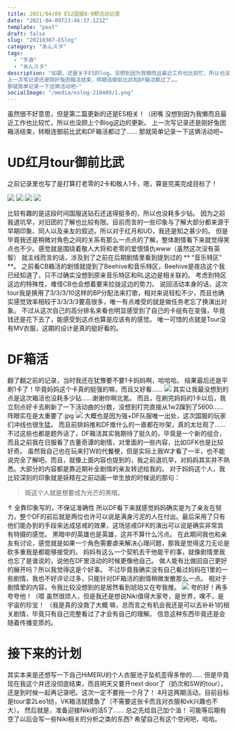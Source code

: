 ```yaml
---
title: 2021/04/09 ES2国服8-9期活动记录
date: "2021-04-09T23:46:37.121Z"
template: "post"
draft: false
slug: "20210307-ESlog"
category: "あんスタ"
tags:
  - "手游"
  - "あんスタ"
description: "如题，还是关于ES的log。没想到因为我懒而且最近工作也比较忙，所以也没顾上个Blog这边的更新。
上一次写记录还是刚好兔团箱活结束，转眼连御前比武和DF箱活都过了……
那就简单记录一下这俩活动吧~"
socialImage: "/media/eslog-210409/1.png"
---
```


虽然很不好意思，但是第二篇更新的还是ES相关！（闭嘴
没想到因为我懒而且最近工作也比较忙，所以也没顾上个Blog这边的更新。
上一次写记录还是刚好兔团箱活结束，转眼连御前比武和DF箱活都过了……
那就简单记录一下这俩活动吧~

# UD红月tour御前比武

之前记录里也写了是打算打老零的2卡和敬人1卡，嗯，算是完美完成目标了！

![](/media/eslog-210409/1.png)
![](/media/eslog-210409/2.png)
![](/media/eslog-210409/3.png)
![](/media/eslog-210409/4.png)

比较有趣的是这段时间国服送钻石还送得挺多的，所以也没耗多少钻。
因为之前我退坑早，对旧团的了解也比较有限。目前而言的一些印象与了解大部分都来源于早期印象、同人以及亲友的叙述。所以对于红月和UD，我还是知之甚少的。
但是毕竟我还是稍微对角色之间的关系有那么一点点的了解，整体剧情看下来就觉得笑点也不少。感觉就是围绕着敬人大将和老零的爱恨情仇www（虽然这次没有英智）
就主线而言的话，涉及到了之前在后期剧情里看到提到过的 ** “音乐特区” **。
之前看CB箱活的剧情就提到了Beehive和音乐特区，Beehive是夜店这个我已经知道了，只不过确实没想到原来音乐特区和RL这边是相关联的。
考虑到特区这边的特殊性，难怪CB也会想着要来拉拢这边的势力。
说回活动本身的话，这次tour我是换用了3/3/3/10这样的BP分配法来打歌，相对来说轻松不少，而且也确实感觉效率相较于3/3/3/3要高很多，唯一有点难受的就是做任务老忘了换演出对象。
不过从这次自己的高分排名来看也明显感受到了自己的卡组有在变强，毕竟钱还是花下去了，能感受到这点也算是应该有的感觉。
唯一可惜的点就是Tour没有MV衣服，这期的设计是真的挺好看的。

# DF箱活

翻了翻之前的记录，当时我还在犹豫要不要1卡妈妈啊，哈哈哈。
结果最后还是平刷1卡了！毕竟妈妈这个卡真的挺强的嘛，而且又好看……
![](/media/eslog-210409/5.png)
其实让我最没想到的点是这次箱活也没耗多少钻……谢谢你啊北氪。
而且，在刷完妈妈的1卡以后，我立刻点好卡去刷新了一下活动曲的分数，没想到打完直接从1w2蹿到了5600……阵眼实在是太重要了.jpg
![](/media/eslog-210409/6.png)
大概也是因为强+DF队服唯一出处，这次国服的玩家们冲线也很生猛。
而且前排妈推和DF推什么的一直都在吵架，真的太壮观了……
不过这些也都是题外话了，DF箱活其实我期待了挺久的，毕竟是一个新的组合，而且之前我在日服看了古董奇谭的剧情，对里面的一些内容，比如GFK也是比较好奇。
虽然我自己也在玩来打W的代餐梗，但是实际上我W才看了一半，也不能说完全了解吧。而且，就像上面内容也提到的，我之前退坑早，对妈妈其实并不熟悉。大部分的内容都是靠近期补全剧情的亲友转述给我的。
对于妈妈这个人，我比较深刻的印象就是妖精在之前动画一举生放的时候说的那句：
> 斑这个人就是想要成为光芒的黑暗。

↑ 全靠印象写的，不保证准确性
所以DF看下来就感觉妈妈确实是为了亲友在努力，整个DF的前后就是两位也许可以说是满身污泥的人在付出。最后采用了只有他们能办到的手段来达成惩戒的效果，这场惩戒GFK的演出可以说是确实非常具有特摄的感觉。
黑暗中的英雄也是英雄，这并不算什么污点。
在此期间我也和亲友有讨论，感觉就是如果一个角色需要虐来解决心理问题，那我是觉得这刀无论是砍多重我是都能够接受的。
妈妈有这么一个契机去干他能干的事，就像剧情里我也忘了是谁说的，说他在DF里活动的时候更像他自己。
做人能有比做回自己更好的展开吗？所以我觉得这是个好事。
不过毕竟我确实没有自己看过妈妈在1里的一些剧情，我也不好评论过多，只能针对DF箱活的剧情稍微发散那么一点。
相对于剧情里的内容，令我比较没想到的是居然看到琥珀又在夸我推。
![](/media/eslog-210409/7.png)
夸的好！再多夸夸他！（喂
虽然很烦人，但是我还是想说Niki值得大家夸，是世界，噢不，是宇宙的珍宝！
（我是真的没救了大概
嘛，总而言之有机会我还是可以去补补1的相关剧情，毕竟只有自己完整看过了才会有自己的理解。
信息这种东西毕竟还是会随着传播变质的。

# 接下来的计划

其实本来是还想写一下自己HiMERU的个人衣服池子坠机歪得多惨的……
但是毕竟现在我这个井还没彻底结束，而且明天又要开next door了（奶次和SW的tour），还是到时候一起再记录吧。这次一定不要拖一个月了！
4月这两期活动，目前目标是tour拿2Leo1纺，VK箱活就摸鱼了（不需要这张卡而且对衣服和vk兴趣也不大）。
然后就是，准备迎接Niki的活5了……
总之先给自己加个油！
可能等后期有空了以后会写一些Niki相关的分析之类的东西?
希望自己有这个空闲吧，哈哈。

